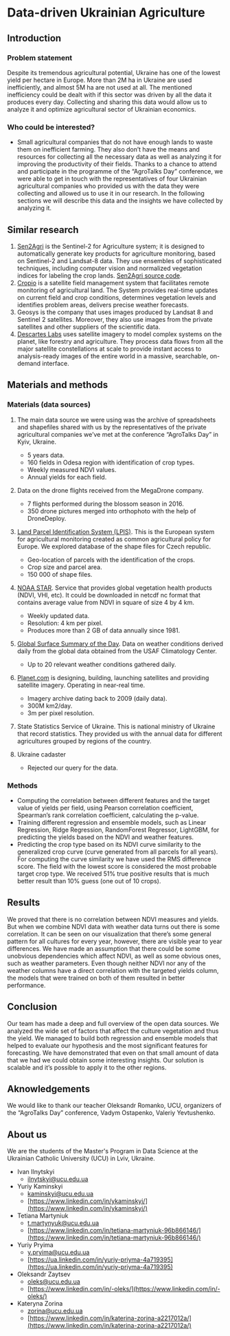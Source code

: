 # Data-driven Ukrainian Agriculture

## Introduction
### Problem statement
Despite its tremendous agricultural potential, Ukraine has one of the lowest yield per hectare in Europe. More than 2M ha in Ukraine are used inefficiently, and almost 5M ha are not used at all. 
The mentioned inefficiency could be dealt with if this sector was driven by all the data it produces every day. Collecting and sharing this data would allow us to analyze it and optimize agricultural sector of Ukrainian economics.

### Who could be interested?
* Small agricultural companies that do not have enough lands to waste them on inefficient farming. They also don’t have the means and resources for collecting all the necessary data as well as analyzing it for improving the productivity of their fields. Thanks to a chance to attend and participate in the programme of the “AgroTalks Day” conference, we were able to get in touch with the representatives of four Ukrainian agricultural companies who provided us with the data they were collecting and allowed us to use it in our research. In the following sections we will describe this data and the insights we have collected by analyzing it.

## Similar research
1. [Sen2Agri](http://www.esa-sen2agri.org/) is the Sentinel-2 for Agriculture system; it is designed to automatically generate key products for agriculture monitoring, based on Sentinel-2 and Landsat-8 data. They use ensembles of sophisticated techniques, including computer vision and normalized vegetation indices for labeling the crop lands.
[Sen2Agri source code](https://github.com/Sen2Agri/Sen2Agri-System).
2. [Cropio](https://about.cropio.com/) is a satellite field management system that facilitates remote monitoring of agricultural land. The System provides real-time updates on current field and crop conditions, determines vegetation levels and identifies problem areas, delivers precise weather forecasts.
3. Geosys is the company that uses images produced by Landsat 8 and Sentinel 2 satellites. Moreover, they also use images from the private satellites and other suppliers of the scientific data. 
4. [Descartes Labs](https://www.descarteslabs.com/) uses satellite imagery to model complex systems on the planet, like forestry and agriculture. They process data flows from all the major satellite constellations at scale to provide instant access to analysis-ready images of the entire world in a massive, searchable, on-demand interface.

## Materials and methods
### Materials (data sources)
1. The main data source we were using was the archive of spreadsheets and shapefiles shared with us by the representatives of the private agricultural companies we’ve met at the conference “AgroTalks Day” in Kyiv, Ukraine. 

	* 5 years data.
	* 160 fields in Odesa region with identification of crop types.
	* Weekly measured NDVI values.
	* Annual yields for each field.

2. Data on the drone flights received from the MegaDrone company.

	* 7 flights performed during the blossom season in 2016.
	* 350 drone pictures merged into orthophoto with the help of DroneDeploy.

3. [Land Parcel Identification System (LPIS)](http://eagri.cz/public/app/eagriapp/lpisdata/). This is the European system for agricultural monitoring created as common agricultural policy for Europe. We explored database of the shape files for Czech republic.

	* Geo-location of parcels with the identification of the crops.
	* Crop size and parcel area.
	* 150 000 of shape files.

4. [NOAA STAR](https://www.star.nesdis.noaa.gov/smcd/emb/vci/VH/vh_browse.php). Service that provides global vegetation health products (NDVI, VHI, etc). It could be downloaded in netcdf nc format that contains average value from NDVI in square of size 4 by 4 km.

	* Weekly updated data.
	* Resolution: 4 km per pixel.
	* Produces more than 2 GB of data annually since 1981.

5. [Global Surface Summary of the Day](ftp://ftp.ncdc.noaa.gov/pub/data/gsod). Data on weather conditions derived daily from the global data obtained from the USAF Climatology Center.

	* Up to 20 relevant weather conditions gathered daily.

6. [Planet.com](https://www.planet.com/products/planet-imagery/) is designing, building, launching satellites and providing satellite imagery. Operating in near-real time.

	* Imagery archive dating back to 2009 (daily data).
	* 300M km2/day.
	* 3m per pixel resolution.

7. State Statistics Service of Ukraine. This is national ministry of Ukraine that record statistics. They provided us with the annual data for different agricultures grouped by regions of the country.

8. Ukraine cadaster
	* Rejected our query for the data.

### Methods
* Computing the correlation between different features and the target value of yields per field, using Pearson correlation coefficient, Spearman’s rank correlation coefficient, calculating the p-value.
* Training different regression and ensemble models, such as Linear Regression, Ridge Regression, RandomForest Regressor, LightGBM, for predicting the yields based on the NDVI and weather features.
* Predicting the crop type based on its NDVI curve similarity to the generalized crop curve (curve generated from all parcels for all years). For computing the curve similarity we have used the RMS difference score. The field with the lowest score is considered the most probable target crop type. We received 51% true positive results that is much better result than 10% guess (one out of 10 crops). 

## Results
We proved that there is no correlation between NDVI measures and yields. But when we combine NDVI data with weather data turns out there is some correlation. It can be seen on our visualization that there’s some general pattern for all cultures for every year, however, there are visible year to year differences. We have made an assumption that there could be some unobvious dependencies which affect NDVI, as well as some obvious ones, such as weather parameters. Even though neither NDVI nor any of the weather columns have a direct correlation with the targeted yields column, the models that were trained on both of them resulted in better performance.

## Conclusion
Our team has made a deep and full overview of the open data sources. We analyzed the wide set of factors that affect the culture vegetation and thus the yield. We managed to build both regression and ensemble models that helped to evaluate our hypothesis and the most significant features for forecasting. We have demonstrated that even on that small amount of data that we had we could obtain some interesting insights. Our solution is scalable and it’s possible to apply it to the other regions.

## Aknowledgements
We would like to thank our teacher Oleksandr Romanko, UCU, organizers of the “AgroTalks Day” conference, Vadym Ostapenko, Valeriy Yevtushenko.

## About us
We are the students of the Master's Program in Data Science at the Ukrainian Catholic University (UCU) in Lviv, Ukraine.

* Ivan Ilnytskyi
	* <ilnytskyi@ucu.edu.ua>
* Yuriy Kaminskyi
	* <kaminskyi@ucu.edu.ua>
	* [https://www.linkedin.com/in/ykaminskyi/](https://www.linkedin.com/in/ykaminskyi/)
* Tetiana Martyniuk
	* <t.martynyuk@ucu.edu.ua>
	* [https://www.linkedin.com/in/tetiana-martyniuk-96b866146/](https://www.linkedin.com/in/tetiana-martyniuk-96b866146/)
* Yuriy Pryima
	* <y.pryima@ucu.edu.ua>
	* [https://ua.linkedin.com/in/yuriy-priyma-4a719395](https://ua.linkedin.com/in/yuriy-priyma-4a719395)
* Oleksandr Zaytsev
	* <oleks@ucu.edu.ua>
	* [https://www.linkedin.com/in/-oleks/](https://www.linkedin.com/in/-oleks/)
* Kateryna Zorina
	* <zorina@ucu.edu.ua>
	* [https://www.linkedin.com/in/katerina-zorina-a2217012a/](https://www.linkedin.com/in/katerina-zorina-a2217012a/)
